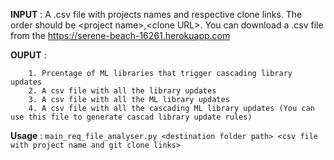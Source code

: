 **INPUT** : A .csv file with projects names and respective clone links. The order should be \<project name\>,\<clone URL\>.
You can download a .csv file from the https://serene-beach-16261.herokuapp.com 
  
**OUPUT** : 
        
        1. Prcentage of ML libraries that trigger cascading library updates
        2. A csv file with all the library updates
        3. A csv file with all the ML library updates
        4. A csv file with all the cascading ML library updates (You can use this file to generate cascad library update rules)
**Usage** : `main_req_file_analyser.py <destination folder path> <csv file with project name and git clone links>`
